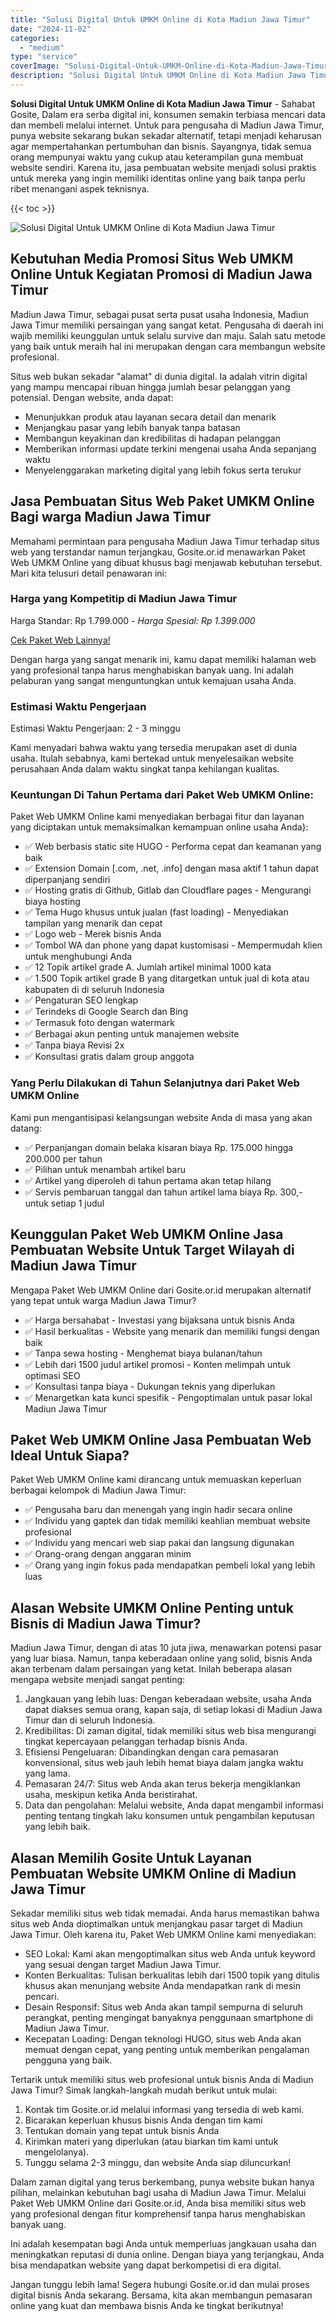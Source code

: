 ```yaml
---
title: "Solusi Digital Untuk UMKM Online di Kota Madiun Jawa Timur"
date: "2024-11-02"
categories: 
  - "medium"
type: "service"
coverImage: "Solusi-Digital-Untuk-UMKM-Online-di-Kota-Madiun-Jawa-Timur.png"
description: "Solusi Digital Untuk UMKM Online di Kota Madiun Jawa Timur. Jangan tunggu lebih lama! Segera hubungi Gosite.or.id dan mulai proses digital bisnis Anda sekara..."
---
```


**Solusi Digital Untuk UMKM Online di Kota Madiun Jawa Timur** - Sahabat Gosite, Dalam era serba digital ini, konsumen semakin terbiasa mencari data dan membeli melalui internet. Untuk para pengusaha di Madiun Jawa Timur, punya website sekarang bukan sekadar alternatif, tetapi menjadi keharusan agar mempertahankan pertumbuhan dan bisnis. Sayangnya, tidak semua orang mempunyai waktu yang cukup atau keterampilan guna membuat website sendiri. Karena itu, jasa pembuatan website menjadi solusi praktis untuk mereka yang ingin memiliki identitas online yang baik tanpa perlu ribet menangani aspek teknisnya.

{{< toc >}}

![Solusi Digital Untuk UMKM Online di Kota Madiun Jawa Timur](/images/medium/Solusi-Digital-Untuk-UMKM-Online-di-Kota-Madiun-Jawa-Timur.png)

## Kebutuhan Media Promosi Situs Web UMKM Online Untuk Kegiatan Promosi di Madiun Jawa Timur

Madiun Jawa Timur, sebagai pusat serta pusat usaha Indonesia, Madiun Jawa Timur memiliki persaingan yang sangat ketat. Pengusaha di daerah ini wajib memiliki keunggulan untuk selalu survive dan maju. Salah satu metode yang baik untuk meraih hal ini merupakan dengan cara membangun website profesional.

Situs web bukan sekadar "alamat" di dunia digital. Ia adalah vitrin digital yang mampu mencapai ribuan hingga jumlah besar pelanggan yang potensial. Dengan website, anda dapat:

- Menunjukkan produk atau layanan secara detail dan menarik
- Menjangkau pasar yang lebih banyak tanpa batasan
- Membangun keyakinan dan kredibilitas di hadapan pelanggan
- Memberikan informasi update terkini mengenai usaha Anda sepanjang waktu
- Menyelenggarakan marketing digital yang lebih fokus serta terukur

## Jasa Pembuatan Situs Web Paket UMKM Online Bagi warga Madiun Jawa Timur

Memahami permintaan para pengusaha Madiun Jawa Timur terhadap situs web yang terstandar namun terjangkau, Gosite.or.id menawarkan Paket Web UMKM Online yang dibuat khusus bagi menjawab kebutuhan tersebut. Mari kita telusuri detail penawaran ini:

### Harga yang Kompetitip di Madiun Jawa Timur

<a class="cta-button">Harga Standar: Rp 1.799.000 - <em>Harga Spesial: Rp 1.399.000</em></a>

<a href="/jasa-web/" class="cta-button">Cek Paket Web Lainnya!</a>

Dengan harga yang sangat menarik ini, kamu dapat memiliki halaman web yang profesional tanpa harus menghabiskan banyak uang. Ini adalah pelaburan yang sangat menguntungkan untuk kemajuan usaha Anda.

### Estimasi Waktu Pengerjaan

Estimasi Waktu Pengerjaan: 2 - 3 minggu

Kami menyadari bahwa waktu yang tersedia merupakan aset di dunia usaha. Itulah sebabnya, kami bertekad untuk menyelesaikan website perusahaan Anda dalam waktu singkat tanpa kehilangan kualitas.

### Keuntungan Di Tahun Pertama dari Paket Web UMKM Online:

Paket Web UMKM Online kami menyediakan berbagai fitur dan layanan yang diciptakan untuk memaksimalkan kemampuan online usaha Anda}:

- ✅ Web berbasis static site HUGO - Performa cepat dan keamanan yang baik
- ✅ Extension Domain \[.com, .net, .info\] dengan masa aktif 1 tahun dapat diperpanjang sendiri
- ✅ Hosting gratis di Github, Gitlab dan Cloudflare pages - Mengurangi biaya hosting
- ✅ Tema Hugo khusus untuk jualan (fast loading) - Menyediakan tampilan yang menarik dan cepat
- ✅ Logo web - Merek bisnis Anda
- ✅ Tombol WA dan phone yang dapat kustomisasi - Mempermudah klien untuk menghubungi Anda
- ✅ 12 Topik artikel grade A. Jumlah artikel minimal 1000 kata
- ✅ 1.500 Topik artikel grade B yang ditargetkan untuk jual di kota atau kabupaten di di seluruh Indonesia
- ✅ Pengaturan SEO lengkap
- ✅ Terindeks di Google Search dan Bing
- ✅ Termasuk foto dengan watermark
- ✅ Berbagai akun penting untuk manajemen website
- ✅ Tanpa biaya Revisi 2x
- ✅ Konsultasi gratis dalam group anggota

### Yang Perlu Dilakukan di Tahun Selanjutnya dari Paket Web UMKM Online

Kami pun mengantisipasi kelangsungan website Anda di masa yang akan datang:

- ✅ Perpanjangan domain belaka kisaran biaya Rp. 175.000 hingga 200.000 per tahun
- ✅ Pilihan untuk menambah artikel baru
- ✅ Artikel yang diperoleh di tahun pertama akan tetap hilang
- ✅ Servis pembaruan tanggal dan tahun artikel lama biaya Rp. 300,- untuk setiap 1 judul

## Keunggulan Paket Web UMKM Online Jasa Pembuatan Website Untuk Target Wilayah di Madiun Jawa Timur

Mengapa Paket Web UMKM Online dari Gosite.or.id merupakan alternatif yang tepat untuk warga Madiun Jawa Timur?

- ✅ Harga bersahabat - Investasi yang bijaksana untuk bisnis Anda
- ✅ Hasil berkualitas - Website yang menarik dan memiliki fungsi dengan baik
- ✅ Tanpa sewa hosting - Menghemat biaya bulanan/tahun
- ✅ Lebih dari 1500 judul artikel promosi - Konten melimpah untuk optimasi SEO
- ✅ Konsultasi tanpa biaya - Dukungan teknis yang diperlukan
- ✅ Menargetkan kata kunci spesifik - Pengoptimalan untuk pasar lokal Madiun Jawa Timur

## Paket Web UMKM Online Jasa Pembuatan Web Ideal Untuk Siapa?

Paket Web UMKM Online kami dirancang untuk memuaskan keperluan berbagai kelompok di Madiun Jawa Timur:

- ✅ Pengusaha baru dan menengah yang ingin hadir secara online
- ✅ Individu yang gaptek dan tidak memiliki keahlian membuat website profesional
- ✅ Individu yang mencari web siap pakai dan langsung digunakan
- ✅ Orang-orang dengan anggaran minim
- ✅ Orang yang ingin fokus pada mendapatkan pembeli lokal yang lebih luas

## Alasan Website UMKM Online Penting untuk Bisnis di Madiun Jawa Timur?

Madiun Jawa Timur, dengan di atas 10 juta jiwa, menawarkan potensi pasar yang luar biasa. Namun, tanpa keberadaan online yang solid, bisnis Anda akan terbenam dalam persaingan yang ketat. Inilah beberapa alasan mengapa website menjadi sangat penting:

1. Jangkauan yang lebih luas: Dengan keberadaan website, usaha Anda dapat diakses semua orang, kapan saja, di setiap lokasi di Madiun Jawa Timur dan di seluruh Indonesia.
2. Kredibilitas: Di zaman digital, tidak memiliki situs web bisa mengurangi tingkat kepercayaan pelanggan terhadap bisnis Anda.
3. Efisiensi Pengeluaran: Dibandingkan dengan cara pemasaran konvensional, situs web jauh lebih hemat biaya dalam jangka waktu yang lama.
4. Pemasaran 24/7: Situs web Anda akan terus bekerja mengiklankan usaha, meskipun ketika Anda beristirahat.
5. Data dan pengolahan: Melalui website, Anda dapat mengambil informasi penting tentang tingkah laku konsumen untuk pengambilan keputusan yang lebih baik.

## Alasan Memilih Gosite Untuk Layanan Pembuatan Website UMKM Online di Madiun Jawa Timur

Sekadar memiliki situs web tidak memadai. Anda harus memastikan bahwa situs web Anda dioptimalkan untuk menjangkau pasar target di Madiun Jawa Timur. Oleh karena itu, Paket Web UMKM Online kami menyediakan:

- SEO Lokal: Kami akan mengoptimalkan situs web Anda untuk keyword yang sesuai dengan target Madiun Jawa Timur.
- Konten Berkualitas: Tulisan berkualitas lebih dari 1500 topik yang ditulis khusus akan menunjang website Anda mendapatkan rank di mesin pencari.
- Desain Responsif: Situs web Anda akan tampil sempurna di seluruh perangkat, penting mengingat banyaknya penggunaan smartphone di Madiun Jawa Timur.
- Kecepatan Loading: Dengan teknologi HUGO, situs web Anda akan memuat dengan cepat, yang penting untuk memberikan pengalaman pengguna yang baik.

Tertarik untuk memiliki situs web profesional untuk bisnis Anda di Madiun Jawa Timur? Simak langkah-langkah mudah berikut untuk mulai:

1. Kontak tim Gosite.or.id melalui informasi yang tersedia di web kami.
2. Bicarakan keperluan khusus bisnis Anda dengan tim kami
3. Tentukan domain yang tepat untuk bisnis Anda
4. Kirimkan materi yang diperlukan (atau biarkan tim kami untuk mengelolanya).
5. Tunggu selama 2-3 minggu, dan website Anda siap diluncurkan!

Dalam zaman digital yang terus berkembang, punya website bukan hanya pilihan, melainkan kebutuhan bagi usaha di Madiun Jawa Timur. Melalui Paket Web UMKM Online dari Gosite.or.id, Anda bisa memiliki situs web yang profesional dengan fitur komprehensif tanpa harus menghabiskan banyak uang.

Ini adalah kesempatan bagi Anda untuk memperluas jangkauan usaha dan meningkatkan reputasi di dunia online. Dengan biaya yang terjangkau, Anda bisa mendapatkan website yang dapat berkompetisi di era digital.

Jangan tunggu lebih lama! Segera hubungi Gosite.or.id dan mulai proses digital bisnis Anda sekarang. Bersama, kita akan membangun pemasaran online yang kuat dan membawa bisnis Anda ke tingkat berikutnya!